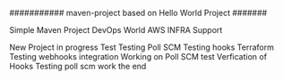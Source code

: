 ########### maven-project based on Hello World Project #######

Simple Maven Project
DevOps World
AWS INFRA Support

New Project in progress
Test
Testing Poll SCM
Testing hooks
Terraform
Testing webhooks integration
Working on Poll SCM
test
Verfication of Hooks
Testing poll scm work
the end

